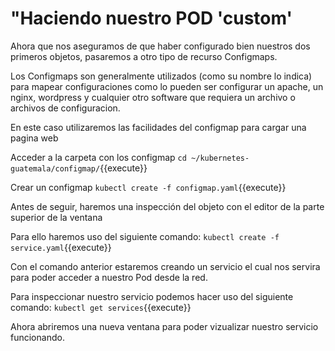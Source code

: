 # "Haciendo nuestro POD 'custom'

Ahora que nos aseguramos de que haber configurado bien nuestros dos primeros objetos, pasaremos a otro tipo de recurso Configmaps.

Los Configmaps son generalmente utilizados (como su nombre lo indica) para mapear configuraciones como lo pueden ser configurar un apache, un nginx, wordpress y cualquier otro software que requiera un archivo o archivos de configuracion.

En este caso utilizaremos las facilidades del configmap para cargar una pagina web

Acceder a la carpeta con los configmap
`cd ~/kubernetes-guatemala/configmap/`{{execute}}

Crear un configmap
`kubectl create -f configmap.yaml`{{execute}}



Antes de seguir, haremos una inspección del objeto con el editor de la parte superior de la ventana

Para ello haremos uso del siguiente comando:
`kubectl create -f service.yaml`{{execute}}

Con el comando anterior estaremos creando un servicio el cual nos servira para poder acceder a nuestro Pod desde la red.

Para inspeccionar nuestro servicio podemos hacer uso del siguiente comando:
`kubectl get services`{{execute}}

Ahora abriremos una nueva ventana para poder vizualizar nuestro servicio funcionando.
